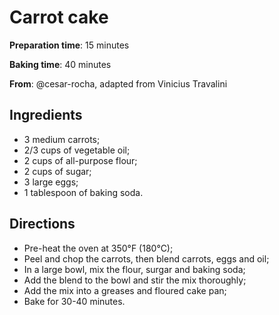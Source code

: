# Carrot cake

**Preparation time**: 15 minutes

**Baking time**: 40 minutes

**From**: @cesar-rocha, adapted from Vinicius Travalini

## Ingredients

- 3 medium  carrots;
- 2/3 cups of vegetable oil;
- 2 cups of all-purpose flour;
- 2 cups of sugar;
- 3 large eggs;
- 1 tablespoon of baking soda.

## Directions

- Pre-heat the oven at 350&deg;F (180&deg;C);
- Peel and chop the carrots, then blend carrots, eggs and oil;
- In a large bowl, mix the flour, surgar and baking soda;
- Add the blend to the bowl and stir the mix thoroughly;
- Add the mix into a greases and floured cake pan;
- Bake for 30-40 minutes.

